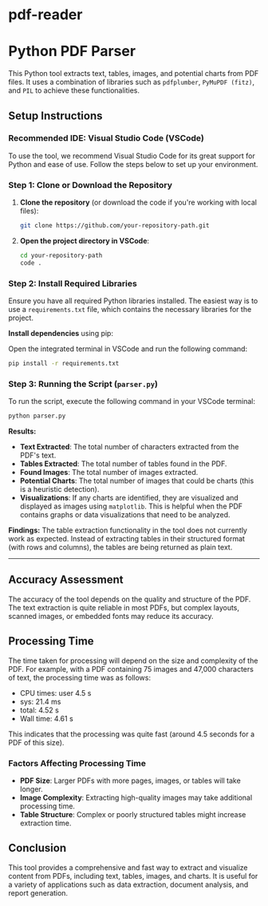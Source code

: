 # pdf-reader

# Python PDF Parser

This Python tool extracts text, tables, images, and potential charts from PDF files. It uses a combination of libraries such as `pdfplumber`, `PyMuPDF (fitz)`, and `PIL` to achieve these functionalities.

## Setup Instructions

### Recommended IDE: Visual Studio Code (VSCode)

To use the tool, we recommend Visual Studio Code for its great support for Python and ease of use. Follow the steps below to set up your environment.

### Step 1: Clone or Download the Repository

1. **Clone the repository** (or download the code if you're working with local files):
    ```bash
    git clone https://github.com/your-repository-path.git
    ```

2. **Open the project directory in VSCode**:
    ```bash
    cd your-repository-path
    code .
    ```

### Step 2: Install Required Libraries

Ensure you have all required Python libraries installed. The easiest way is to use a `requirements.txt` file, which contains the necessary libraries for the project.

**Install dependencies** using pip:

Open the integrated terminal in VSCode and run the following command:

```bash
pip install -r requirements.txt
```

### Step 3: Running the Script (`parser.py`)


To run the script, execute the following command in your VSCode terminal:

```bash
python parser.py
```

**Results:**

- **Text Extracted**: The total number of characters extracted from the PDF's text.
- **Tables Extracted**: The total number of tables found in the PDF.
- **Found Images**: The total number of images extracted.
- **Potential Charts**: The total number of images that could be charts (this is a heuristic detection).
- **Visualizations**: If any charts are identified, they are visualized and displayed as images using `matplotlib`. This is helpful when the PDF contains graphs or data visualizations that need to be analyzed.

**Findings:**
The table extraction functionality in the tool does not currently work as expected. Instead of extracting tables in their structured format (with rows and columns), the tables are being returned as plain text. 

---

## Accuracy Assessment

The accuracy of the tool depends on the quality and structure of the PDF. The text extraction is quite reliable in most PDFs, but complex layouts, scanned images, or embedded fonts may reduce its accuracy.



## Processing Time

The time taken for processing will depend on the size and complexity of the PDF. For example, with a PDF containing 75 images and 47,000 characters of text, the processing time was as follows:

- CPU times: user 4.5 s
- sys: 21.4 ms
- total: 4.52 s 
- Wall time: 4.61 s

This indicates that the processing was quite fast (around 4.5 seconds for a PDF of this size).

### Factors Affecting Processing Time
- **PDF Size**: Larger PDFs with more pages, images, or tables will take longer.
- **Image Complexity**: Extracting high-quality images may take additional processing time.
- **Table Structure**: Complex or poorly structured tables might increase extraction time.



## Conclusion

This tool provides a comprehensive and fast way to extract and visualize content from PDFs, including text, tables, images, and charts. It is useful for a variety of applications such as data extraction, document analysis, and report generation.


